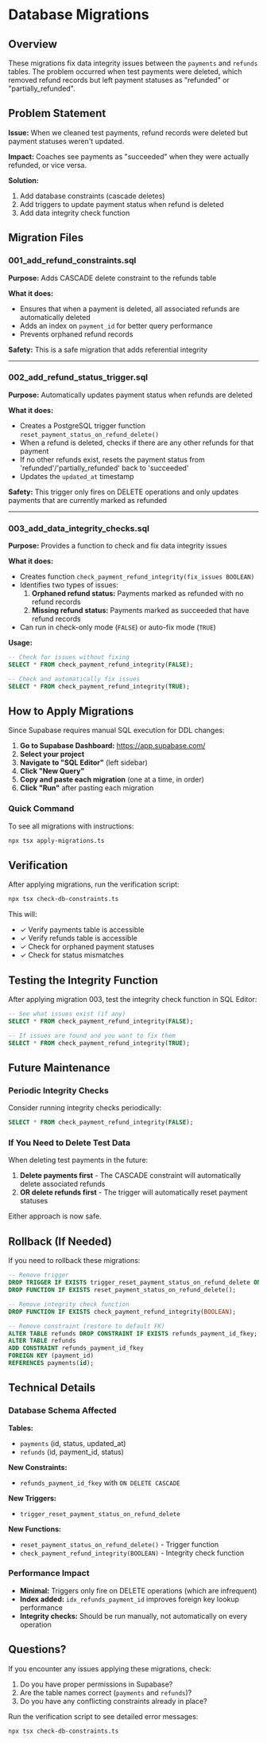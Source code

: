 # Database Migrations

## Overview

These migrations fix data integrity issues between the `payments` and `refunds` tables. The problem occurred when test payments were deleted, which removed refund records but left payment statuses as "refunded" or "partially_refunded".

## Problem Statement

**Issue:** When we cleaned test payments, refund records were deleted but payment statuses weren't updated.

**Impact:** Coaches see payments as "succeeded" when they were actually refunded, or vice versa.

**Solution:**
1. Add database constraints (cascade deletes)
2. Add triggers to update payment status when refund is deleted
3. Add data integrity check function

## Migration Files

### 001_add_refund_constraints.sql
**Purpose:** Adds CASCADE delete constraint to the refunds table

**What it does:**
- Ensures that when a payment is deleted, all associated refunds are automatically deleted
- Adds an index on `payment_id` for better query performance
- Prevents orphaned refund records

**Safety:** This is a safe migration that adds referential integrity

---

### 002_add_refund_status_trigger.sql
**Purpose:** Automatically updates payment status when refunds are deleted

**What it does:**
- Creates a PostgreSQL trigger function `reset_payment_status_on_refund_delete()`
- When a refund is deleted, checks if there are any other refunds for that payment
- If no other refunds exist, resets the payment status from 'refunded'/'partially_refunded' back to 'succeeded'
- Updates the `updated_at` timestamp

**Safety:** This trigger only fires on DELETE operations and only updates payments that are currently marked as refunded

---

### 003_add_data_integrity_checks.sql
**Purpose:** Provides a function to check and fix data integrity issues

**What it does:**
- Creates function `check_payment_refund_integrity(fix_issues BOOLEAN)`
- Identifies two types of issues:
  1. **Orphaned refund status:** Payments marked as refunded with no refund records
  2. **Missing refund status:** Payments marked as succeeded that have refund records
- Can run in check-only mode (`FALSE`) or auto-fix mode (`TRUE`)

**Usage:**
```sql
-- Check for issues without fixing
SELECT * FROM check_payment_refund_integrity(FALSE);

-- Check and automatically fix issues
SELECT * FROM check_payment_refund_integrity(TRUE);
```

## How to Apply Migrations

Since Supabase requires manual SQL execution for DDL changes:

1. **Go to Supabase Dashboard:** https://app.supabase.com/
2. **Select your project**
3. **Navigate to "SQL Editor"** (left sidebar)
4. **Click "New Query"**
5. **Copy and paste each migration** (one at a time, in order)
6. **Click "Run"** after pasting each migration

### Quick Command

To see all migrations with instructions:
```bash
npx tsx apply-migrations.ts
```

## Verification

After applying migrations, run the verification script:

```bash
npx tsx check-db-constraints.ts
```

This will:
- ✓ Verify payments table is accessible
- ✓ Verify refunds table is accessible
- ✓ Check for orphaned payment statuses
- ✓ Check for status mismatches

## Testing the Integrity Function

After applying migration 003, test the integrity check function in SQL Editor:

```sql
-- See what issues exist (if any)
SELECT * FROM check_payment_refund_integrity(FALSE);

-- If issues are found and you want to fix them
SELECT * FROM check_payment_refund_integrity(TRUE);
```

## Future Maintenance

### Periodic Integrity Checks

Consider running integrity checks periodically:

```sql
SELECT * FROM check_payment_refund_integrity(FALSE);
```

### If You Need to Delete Test Data

When deleting test payments in the future:

1. **Delete payments first** - The CASCADE constraint will automatically delete associated refunds
2. **OR delete refunds first** - The trigger will automatically reset payment statuses

Either approach is now safe.

## Rollback (If Needed)

If you need to rollback these migrations:

```sql
-- Remove trigger
DROP TRIGGER IF EXISTS trigger_reset_payment_status_on_refund_delete ON refunds;
DROP FUNCTION IF EXISTS reset_payment_status_on_refund_delete();

-- Remove integrity check function
DROP FUNCTION IF EXISTS check_payment_refund_integrity(BOOLEAN);

-- Remove constraint (restore to default FK)
ALTER TABLE refunds DROP CONSTRAINT IF EXISTS refunds_payment_id_fkey;
ALTER TABLE refunds
ADD CONSTRAINT refunds_payment_id_fkey
FOREIGN KEY (payment_id)
REFERENCES payments(id);
```

## Technical Details

### Database Schema Affected

**Tables:**
- `payments` (id, status, updated_at)
- `refunds` (id, payment_id, status)

**New Constraints:**
- `refunds_payment_id_fkey` with `ON DELETE CASCADE`

**New Triggers:**
- `trigger_reset_payment_status_on_refund_delete`

**New Functions:**
- `reset_payment_status_on_refund_delete()` - Trigger function
- `check_payment_refund_integrity(BOOLEAN)` - Integrity check function

### Performance Impact

- **Minimal:** Triggers only fire on DELETE operations (which are infrequent)
- **Index added:** `idx_refunds_payment_id` improves foreign key lookup performance
- **Integrity checks:** Should be run manually, not automatically on every operation

## Questions?

If you encounter any issues applying these migrations, check:
1. Do you have proper permissions in Supabase?
2. Are the table names correct (`payments` and `refunds`)?
3. Do you have any conflicting constraints already in place?

Run the verification script to see detailed error messages:
```bash
npx tsx check-db-constraints.ts
```
